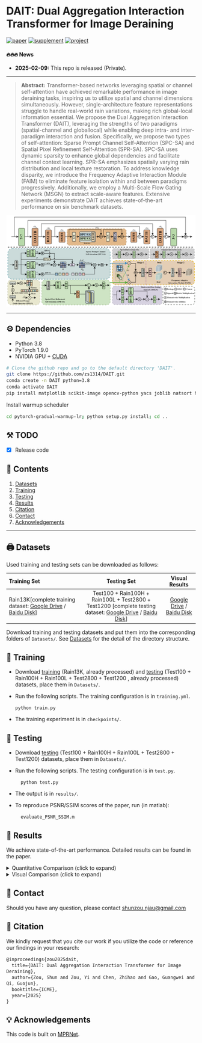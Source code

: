 # DAIT: Dual Aggregation Interaction Transformer for Image Deraining


[![paper](https://img.shields.io/badge/arXiv-Paper-brightgreen)](https://arxiv.org/abs/2102.02808)
[![supplement](https://img.shields.io/badge/Supplementary-Material-B85252)](https://drive.google.com/file/d/1mbfljawUuFUQN9V5g0Rmw1UdauJdckCu/view?usp=sharing)
[![project](https://img.shields.io/badge/project-page-brightgreen)](https://eduardzamfir.github.io/seemore/)

#### 🔥🔥🔥 News
- **2025-02-09:** This repo is released (Private).

---

> **Abstract:** Transformer-based networks leveraging spatial or
channel self-attention have achieved remarkable performance in
image deraining tasks, inspiring us to utilize spatial and channel
dimensions simultaneously. However, single-architecture feature
representations struggle to handle real-world rain variations,
making rich global-local information essential. We propose the
Dual Aggregation Interaction Transformer (DAIT), leveraging
the strengths of two paradigms (spatial-channel and globallocal) while enabling deep intra- and inter-paradigm interaction
and fusion. Specifically, we propose two types of self-attention:
Sparse Prompt Channel Self-Attention (SPC-SA) and Spatial
Pixel Refinement Self-Attention (SPR-SA). SPC-SA uses dynamic
sparsity to enhance global dependencies and facilitate channel
context learning. SPR-SA emphasizes spatially varying rain
distribution and local texture restoration. To address knowledge
disparity, we introduce the Frequency Adaptive Interaction
Module (FAIM) to eliminate feature isolation within and between
paradigms progressively. Additionally, we employ a Multi-Scale
Flow Gating Network (MSGN) to extract scale-aware features.
Extensive experiments demonstrate DAIT achieves state-of-the-art
performance on six benchmark datasets.

![](Figs/DAIT.png)

---



## ⚙️ Dependencies

- Python 3.8
- PyTorch 1.9.0
- NVIDIA GPU + [CUDA](https://developer.nvidia.com/cuda-downloads)

```bash
# Clone the github repo and go to the default directory 'DAIT'.
git clone https://github.com/zs1314/DAIT.git
conda create -n DAIT python=3.8
conda activate DAIT
pip install matplotlib scikit-image opencv-python yacs joblib natsort h5py tqdm
```
Install warmup scheduler
```bash
cd pytorch-gradual-warmup-lr; python setup.py install; cd ..
```
## ⚒️ TODO

* [x] Release code



## 🔗 Contents

1. [Datasets](#datasets)
1. [Training](#training)
1. [Testing](#testing)
1. [Results](#results)
1. [Citation](#citation)
1. [Contact](#contact)
1. [Acknowledgements](#acknowledgements)

---



## <a name="datasets"></a>🖨️ Datasets

Used training and testing sets can be downloaded as follows:

| Training Set                                                                                                                                                                                                           |                                                                                                                    Testing Set                                                                                                                    |                        Visual Results                        |
|:-----------------------------------------------------------------------------------------------------------------------------------------------------------------------------------------------------------------------|:-------------------------------------------------------------------------------------------------------------------------------------------------------------------------------------------------------------------------------------------------:| :----------------------------------------------------------: |
| Rain13K[complete training dataset: [Google Drive](https://drive.google.com/drive/folders/1Hnnlc5kI0v9_BtfMytC2LR5VpLAFZtVe) / [Baidu Disk](https://pan.baidu.com/s/1uYgoetlYGK_iOQ4XMbRExw?pwd=wzkw)]     | Test100 + Rain100H + Rain100L + Test2800 + Test1200 [complete testing dataset: [Google Drive](https://drive.google.com/drive/folders/1PDWggNh8ylevFmrjo-JEvlmqsDlWWvZs) / [Baidu Disk](https://pan.baidu.com/s/1uYgoetlYGK_iOQ4XMbRExw?pwd=wzkw)] | [Google Drive]() / [Baidu Disk]() |

Download training and testing datasets and put them into the corresponding folders of `Datasets/`. See [Datasets](Datasets/README.md) for the detail of the directory structure.





## <a name="training"></a>🔧 Training

- Download [training](https://pan.baidu.com/s/1uYgoetlYGK_iOQ4XMbRExw?pwd=wzkw) (Rain13K, already processed) and [testing](https://pan.baidu.com/s/1uYgoetlYGK_iOQ4XMbRExw?pwd=wzkw) (Test100 + Rain100H + Rain100L + Test2800 + Test1200 , already processed) datasets, place them in `Datasets/`.

- Run the following scripts. The training configuration is in `training.yml`.

  ```shell
  python train.py
  ```

- The training experiment is in `checkpoints/`.



## <a name="testing"></a>🔨 Testing



- Download [testing](https://pan.baidu.com/s/1uYgoetlYGK_iOQ4XMbRExw?pwd=wzkw) (Test100 + Rain100H + Rain100L + Test2800 + Test1200) datasets, place them in `Datasets/`.

- Run the following scripts. The testing configuration is in `test.py`.

  ```shell
    python test.py
  ```

- The output is in `results/`.
- To reproduce PSNR/SSIM scores of the paper, run (in matlab):
  ```shell
    evaluate_PSNR_SSIM.m 
  ```

## <a name="results"></a>🔎 Results

We achieve state-of-the-art performance. Detailed results can be found in the paper.

<details>
<summary>Quantitative Comparison (click to expand)</summary>

- results in Table 1 of the main paper

<p align="center">
  <img width="900" src="Figs/T1.png">
</p>

- results in Table 2 of the supplementary material

<p align="center">
  <img width="900" src="Figs/T2.png">
</p>

- results in Table 1 of the supplementary material

<p align="center">
  <img width="900" src="Figs/T3.png">
</p>

- results in Table 5 of the supplementary material

<p align="center">
  <img width="900" src="Figs/T4.png">
</p>
</details>

<details>
<summary>Visual Comparison (click to expand)</summary>

- results in Figure 6 of the main paper

<p align="center">
  <img width="900" src="Figs/F1.png">
</p>



- results in Figure 4 of the supplementary material

<p align="center">
  <img width="900" src="Figs/F2.png">
</p>



- results in Figure 7 of the supplementary material

<p align="center">
  <img width="900" src="Figs/F3.png">
</p>

- results in Figure 9 of the supplementary material

<p align="center">
  <img width="900" src="Figs/F4.png">
</p>

- results in Figure 2 of the supplementary material

<p align="center">
  <img width="900" src="Figs/F5.png">
</p>

- results in Figure 1 of the supplementary material

<p align="center">
  <img width="900" src="Figs/F6.png">
</p>

- results in Figure 11 of the supplementary material

<p align="center">
  <img width="900" src="Figs/F7.png">
</p>
</details>

## <a name="contact"></a>📂 Contact
Should you have any question, please contact shunzou.njau@gmail.com


## <a name="citation"></a>📎 Citation

We kindly request that you cite our work if you utilize the code or reference our findings in your research:
```
@inproceedings{zou2025dait,
  title={DAIT: Dual Aggregation Interaction Transformer for Image Deraining},
  author={Zou, Shun and Zou, Yi and Chen, Zhihao and Gao, Guangwei and Qi, Guojun},
  booktitle={ICME},
  year={2025}
}
```



## <a name="acknowledgements"></a>💡 Acknowledgements

This code is built on [MPRNet](https://github.com/swz30/MPRNet).

